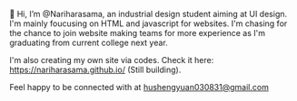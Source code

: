 👋 Hi, I’m @Nariharasama, an industrial design student aiming at UI design. I'm mainly foucusing on HTML and javascript for websites.
I'm chasing for the chance to join website making teams for more experience as I'm graduating from current college next year.

I'm also creating my own site via codes. Check it here: https://nariharasama.github.io/ (Still building).

Feel happy to be connected with at hushengyuan030831@gmail.com 

